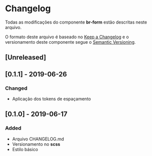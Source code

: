 # Changelog
Todas as modificações do componente **br-form** estão descritas neste arquivo.

O formato deste arquivo é baseado no [Keep a Changelog](https://keepachangelog.com/en/1.0.0/) e o versionamento deste componente segue o [Semantic Versioning](https://semver.org/spec/v2.0.0.html).

## [Unreleased]

## [0.1.1] - 2019-06-26
### Changed
- Aplicação dos tokens de espaçamento

## [0.1.0] - 2019-06-17
### Added
- Arquivo CHANGELOG.md
- Versionamento no **scss**
- Estilo básico
